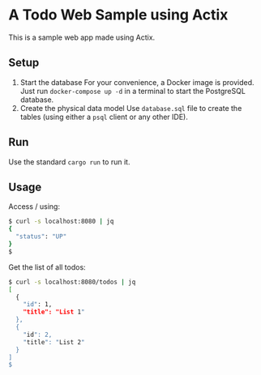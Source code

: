 # A Todo Web Sample using Actix

This is a sample web app made using Actix.

## Setup

1. Start the database
   For your convenience, a Docker image is provided.<br/>
   Just run `docker-compose up -d` in a terminal to start the PostgreSQL database.
2. Create the physical data model
   Use `database.sql` file to create the tables (using either a `psql` client or any other IDE).

## Run

Use the standard `cargo run` to run it.

## Usage

Access / using:
```bash
$ curl -s localhost:8080 | jq
{
  "status": "UP"
}
$
```

Get the list of all todos:
```bash
$ curl -s localhost:8080/todos | jq
[
  {
    "id": 1,
    "title": "List 1"
  },
  {
    "id": 2,
    "title": "List 2"
  }
]
$
```

